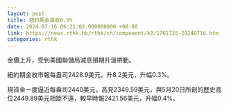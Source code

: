 ```yaml
---
layout: post
title: 紐約期金高收0.3%
date: 2024-07-16 06:21:02.000000000 +08:00
link: https://news.rthk.hk/rthk/ch/component/k2/1761735-20240716.htm
categories: rthk
---
```


金價上升，受到美國聯儲局減息預期升溫帶動。

紐約期金收市報每盎司2428.9美元，升8.2美元，升幅0.3%。

現貨金一度逼近每盎司2440美元，高見2349.59美元，與5月20日所創的歷史高位2449.89美元相距不遠，較早時報2421.56美元，升幅0.4%。
